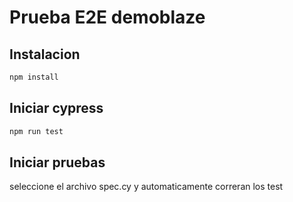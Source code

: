 # Prueba E2E demoblaze
## Instalacion
```bash
npm install
```

## Iniciar cypress
```bash
npm run test
```

## Iniciar pruebas
seleccione el archivo spec.cy y automaticamente correran los test